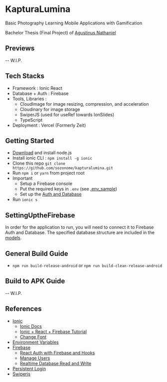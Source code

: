 # KapturaLumina

Basic Photography Learning Mobile Applications with Gamification

Bachelor Thesis (Final Project) of [Agustinus Nathaniel](https://agustinusnathaniel.com)

## Previews
-- W.I.P.

## Tech Stacks
* Framework : Ionic React
* Database + Auth : Firebase
* Tools, Libraries : 
  - CloudImage for image resizing, compression, and acceleration
  - Cloudinary for image storage
  - SwiperJS (used for useRef towards IonSlides)
  - TypeScript
* Deployment : Vercel (Formerly Zeit)

## Getting Started
* [Download](https://nodejs.org) and install node.js
* Install ionic CLI : 
  `npm install -g ionic`
* Clone this repo
  `git clone https://github.com/sozonome/kapturalumina.git`
* Run `npm i` or `yarn` from project root
* Important
  - Setup a Firebase console
  - Put the required keys in `.env` (see [.env_sample](https://github.com/sozonome/kapturalumina/blob/master/.env_sample))
  - Set up the [Auth and Database](#SettingUptheFirebase)
* Run `ionic s`

## SettingUptheFirebase
In order for the application to run, you will need to connect it to Firebase Auth and Database. The specified database structure are included in the [models](https://github.com/sozonome/kapturalumina/blob/master/src/models/learnModules.tsx).

## General Build Guide
* `npm run build-release-android` or `npm run build-clean-release-android`

## Build to APK Guide
-- W.I.P.

## References
- [Ionic](https://ionicframerwork.com/)
  - [Ionic Docs](https://ionicframework.com/docs/react) 
  - [Ionic + React + Firebase Tutorial](https://www.youtube.com/playlist?list=PLYxzS__5yYQlhvyLXSKhv4oAvl06MInSE)
  - [Change Font](https://commentedcoding.com/how-to-create-a-settings-page-with-customizable-font-family-in-ionic-5-steps/)
- [Environment Variables](https://www.youtube.com/watch?v=17UVejOw3zA)
- [Firebase](https://firebase.google.com/)
  - [React Auth with Firebase and Hooks](https://www.youtube.com/watch?v=unr4s3jd9qA)
  - [Manage Users](https://firebase.google.com/docs/auth/web/manage-users)
  - [Realtime Database Read and Write](https://firebase.google.com/docs/database/web/read-and-write)
- [Persistent Login](https://www.youtube.com/watch?v=2Oz-OLB8FQQ)
- [Swiperjs](https://swiperjs.com/api)